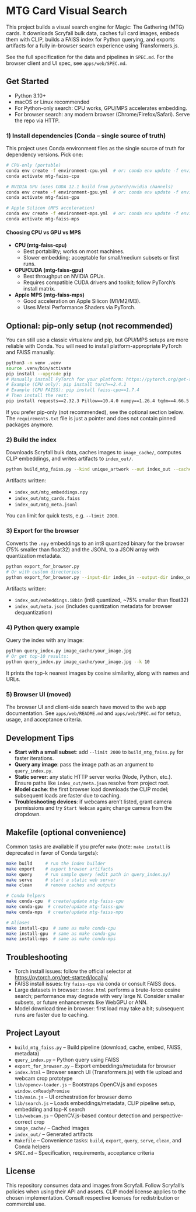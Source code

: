 # MTG Card Visual Search

This project builds a visual search engine for Magic: The Gathering (MTG) cards.
It downloads Scryfall bulk data, caches full card images, embeds them with CLIP, builds a FAISS index for Python querying, and exports artifacts for a fully in-browser search experience using Transformers.js.

See the full specification for the data and pipelines in `SPEC.md`.
For the browser client and UI spec, see `apps/web/SPEC.md`.

## Get Started

- Python 3.10+
- macOS or Linux recommended
- For Python-only search: CPU works, GPU/MPS accelerates embedding.
- For browser search: any modern browser (Chrome/Firefox/Safari). Serve the repo via HTTP.

### 1) Install dependencies (Conda – single source of truth)

This project uses Conda environment files as the single source of truth for dependency versions. Pick one:

```bash
# CPU-only (portable)
conda env create -f environment-cpu.yml  # or: conda env update -f environment-cpu.yml
conda activate mtg-faiss-cpu

# NVIDIA GPU (uses CUDA 12.1 build from pytorch/nvidia channels)
conda env create -f environment-gpu.yml  # or: conda env update -f environment-gpu.yml
conda activate mtg-faiss-gpu

# Apple Silicon (MPS acceleration)
conda env create -f environment-mps.yml  # or: conda env update -f environment-mps.yml
conda activate mtg-faiss-mps
```

#### Choosing CPU vs GPU vs MPS

- **CPU (mtg-faiss-cpu)**
  - Best portability; works on most machines.
  - Slower embedding; acceptable for small/medium subsets or first runs.
- **GPU/CUDA (mtg-faiss-gpu)**
  - Best throughput on NVIDIA GPUs.
  - Requires compatible CUDA drivers and toolkit; follow PyTorch’s install matrix.
- **Apple MPS (mtg-faiss-mps)**
  - Good acceleration on Apple Silicon (M1/M2/M3).
  - Uses Metal Performance Shaders via PyTorch.

## Optional: pip-only setup (not recommended)

You can still use a classic virtualenv and pip, but GPU/MPS setups are more reliable with Conda. You will need to install platform-appropriate PyTorch and FAISS manually.

```bash
python3 -m venv .venv
source .venv/bin/activate
pip install --upgrade pip
# Manually install PyTorch for your platform: https://pytorch.org/get-started/locally/
# Example (CPU only): pip install torch==2.4.1
# Example (CPU FAISS): pip install faiss-cpu==1.7.4
# Then install the rest:
pip install requests==2.32.3 Pillow==10.4.0 numpy==1.26.4 tqdm==4.66.5 git+https://github.com/openai/CLIP.git@a1d4862
```

If you prefer pip-only (not recommended), see the optional section below. The `requirements.txt` file is just a pointer and does not contain pinned packages anymore.

### 2) Build the index

Downloads Scryfall bulk data, caches images to `image_cache/`, computes CLIP embeddings, and writes artifacts to `index_out/`.

```bash
python build_mtg_faiss.py --kind unique_artwork --out index_out --cache image_cache
```

Artifacts written:
- `index_out/mtg_embeddings.npy`
- `index_out/mtg_cards.faiss`
- `index_out/mtg_meta.jsonl`

You can limit for quick tests, e.g. `--limit 2000`.

### 3) Export for the browser

Converts the `.npy` embeddings to an int8 quantized binary for the browser (75% smaller than float32) and the JSONL to a JSON array with quantization metadata.

```bash
python export_for_browser.py
# Or with custom directories:
python export_for_browser.py --input-dir index_in --output-dir index_out
```

Artifacts written:
- `index_out/embeddings.i8bin` (int8 quantized, ~75% smaller than float32)
- `index_out/meta.json` (includes quantization metadata for browser dequantization)

### 4) Python query example

Query the index with any image:

```bash
python query_index.py image_cache/your_image.jpg
# Or get top-10 results:
python query_index.py image_cache/your_image.jpg --k 10
```

It prints the top-k nearest images by cosine similarity, along with names and URLs.

### 5) Browser UI (moved)

The browser UI and client-side search have moved to the web app documentation.
See `apps/web/README.md` and `apps/web/SPEC.md` for setup, usage, and acceptance criteria.

## Development Tips

- **Start with a small subset**: add `--limit 2000` to `build_mtg_faiss.py` for faster iterations.
- **Query any image**: pass the image path as an argument to `query_index.py`.
- **Static server**: any static HTTP server works (Node, Python, etc.). Ensure paths like `index_out/meta.json` resolve from project root.
- **Model cache**: the first browser load downloads the CLIP model; subsequent loads are faster due to caching.
- **Troubleshooting devices**: if webcams aren’t listed, grant camera permissions and try `Start Webcam` again; change camera from the dropdown.

## Makefile (optional convenience)

Common tasks are available if you prefer `make` (note: `make install` is deprecated in favor of Conda targets):

```bash
make build     # run the index builder
make export    # export browser artifacts
make query     # run sample query (edit path in query_index.py)
make serve     # start a static web server
make clean     # remove caches and outputs

# Conda helpers
make conda-cpu  # create/update mtg-faiss-cpu
make conda-gpu  # create/update mtg-faiss-gpu
make conda-mps  # create/update mtg-faiss-mps

# Aliases
make install-cpu  # same as make conda-cpu
make install-gpu  # same as make conda-gpu
make install-mps  # same as make conda-mps
```

## Troubleshooting

- Torch install issues: follow the official selector at https://pytorch.org/get-started/locally/
- FAISS install issues: try `faiss-cpu` via conda or consult FAISS docs.
- Large datasets in browser: `index.html` performs a brute-force cosine search; performance may degrade with very large N. Consider smaller subsets, or future enhancements like WebGPU or ANN.
- Model download time in browser: first load may take a bit; subsequent runs are faster due to caching.

## Project Layout

- `build_mtg_faiss.py` – Build pipeline (download, cache, embed, FAISS, metadata)
- `query_index.py` – Python query using FAISS
- `export_for_browser.py` – Export embeddings/metadata for browser
- `index.html` – Browser search UI (Transformers.js) with file upload and webcam crop prototype
- `lib/opencv-loader.js` – Bootstraps OpenCV.js and exposes `window.cvReadyPromise`
- `lib/main.js` – UI orchestration for browser demo
- `lib/search.js` – Loads embeddings/metadata, CLIP pipeline setup, embedding and top-K search
- `lib/webcam.js` – OpenCV.js-based contour detection and perspective-correct crop
- `image_cache/` – Cached images
- `index_out/` – Generated artifacts
- `Makefile` – Convenience tasks: `build`, `export`, `query`, `serve`, `clean`, and Conda helpers
- `SPEC.md` – Specification, requirements, acceptance criteria

## License

This repository consumes data and images from Scryfall. Follow Scryfall’s policies when using their API and assets. CLIP model license applies to the chosen implementation. Consult respective licenses for redistribution or commercial use.
